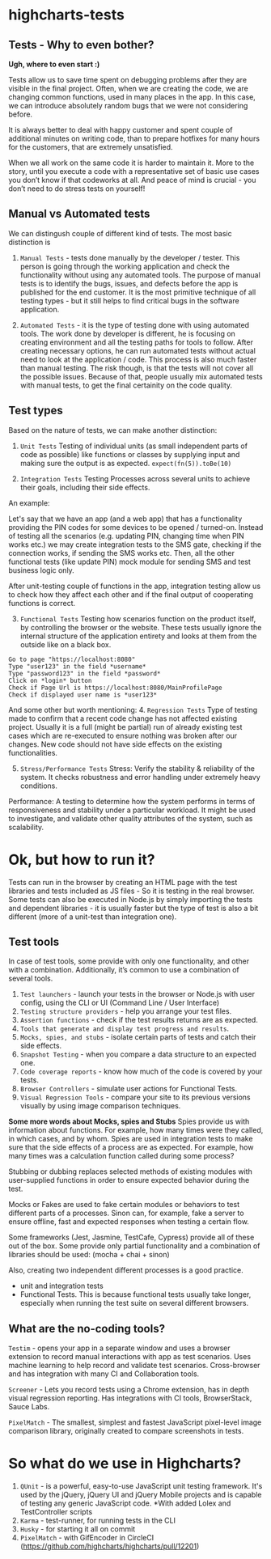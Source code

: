 # highcharts-tests
## Tests - Why to even bother?

**Ugh, where to even start :)**

Tests allow us to save time spent on debugging problems after they are visible in the final project.
Often, when we are creating the code, we are changing common functions, used in many places in the app. In this case,
we can introduce absolutely random bugs that we were not considering before. 

It is always better to deal with happy customer and spent couple of additional minutes on writing code, than to prepare hotfixes for many hours for the customers, that are extremely unsatisfied. 

When we all work on the same code it is harder to maintain it. More to the story, until you execute a code with a representative set of basic use cases you don’t know if that codeworks at all. And peace of mind is crucial - you don’t need to do stress tests on yourself!


## Manual vs Automated tests

We can distingush couple of different kind of tests. The most basic distinction is 

1. `Manual Tests` - tests done manually by the developer / tester. This person is going through the working application and check the functionality without using any automated tools.  The purpose of manual tests is to identify
the bugs, issues, and defects before the app is published for the end customer. It is
the most primitive technique of all testing types - but it still helps to find critical bugs in
the software application. 

2. `Automated Tests` - it is the type of testing done with using automated tools. The work done by developer is different, he is focusing on creating environment and all the testing paths for tools to follow. After creating necessary options, he can run automated tests without actual need to look at the application / code. This process is also much faster than manual testing. The risk though, is that the tests will not cover all the possible issues. Because of that, people usually mix automated tests with manual tests, to get the final certainity on the code quality.

## Test types
Based on the nature of tests, we can make another distinction:

1. `Unit Tests`
Testing of individual units (as small independent parts of code as possible) like functions or classes by supplying input and making sure the output is as expected.
`expect(fn(5)).toBe(10)`

2. `Integration Tests`
Testing Processes across several units to achieve their goals, including their side effects.

An example:

Let's say that we have an app (and a web app) that has a functionality providing the PIN codes for some devices to be opened / turned-on. Instead of testing all the scenarios (e.g. updating PIN, changing time when PIN works etc.) we may create integration tests to the SMS gate, checking if the connection works, if sending the SMS works etc. Then, all the other functional tests (like update PIN) mock module for sending SMS and test business logic only.

After unit-testing couple of functions in the app, integration testing allow us to check how they affect each other and if the final output of cooperating functions is correct.

3. `Functional Tests`
Testing how scenarios function on the product itself, by controlling the browser or the website. These tests usually ignore the internal structure of the application entirety and looks at them from the outside like on a black box.

```
Go to page "https://localhost:8080"
Type "user123" in the field *username*
Type "password123" in the field *password*
Click on *login* button
Check if Page Url is https://localhost:8080/MainProfilePage
Check if displayed user name is *user123*
```

And some other but worth mentioning:
4. `Regression Tests`
Type of testing made to confirm that a recent code change has not affected existing project.
Usually it is a full (might be partial) run of already existing test cases which are re-executed to ensure nothing was broken after our changes. New code should not have side effects on the existing functionalities.

5. `Stress/Performance Tests`
Stress: Verify the stability & reliability of the system. It checks robustness and error handling under extremely heavy conditions.

Performance: A testing to determine how the system performs in terms of responsiveness and stability under a particular workload. It might be used to investigate, and validate other quality attributes of the system, such as scalability.

# Ok, but how to run it?

Tests can run in the browser by creating an HTML page with the test libraries and tests included as JS files - So it is testing in the real browser. Some tests can also be executed in Node.js by simply importing the tests and dependent libraries - it is usually faster but the type of test is also a bit different (more of a unit-test than integration one).

## Test tools
In case of test tools, some provide with only one functionality, and other with a combination. 
Additionally, it’s common to use a combination of several tools.

1. `Test launchers` - launch your tests in the browser or Node.js with user config, using the CLI or UI (Command Line / User Interface)
2. `Testing structure providers` - help you arrange your test files. 
3. `Assertion functions` - check if the test results returns are as expected.
4. `Tools that generate and display test progress and results`. 
5. `Mocks, spies, and stubs` - isolate certain parts of tests and catch their side effects.
6. `Snapshot Testing` - when you compare a data structure to an expected one.
7. `Code coverage reports` - know how much of the code is covered by your tests. 
8. `Browser Controllers` - simulate user actions for Functional Tests. 
9. `Visual Regression Tools` - compare your site to its previous versions visually by using image comparison techniques.

**Some more words about Mocks, spies and Stubs**
Spies provide us with information about functions. For example, how many times were they called, in which cases, and by whom. Spies are used in integration tests to make sure that the side effects of a process are as expected. For example, how many times was a calculation function called during some process?

Stubbing or dubbing replaces selected methods of existing modules with user-supplied functions in order to ensure expected behavior during the test.

Mocks or Fakes are used to fake certain modules or behaviors to test different parts of a processes. Sinon can, for example, fake a server to ensure offline, fast and expected responses when testing a certain flow.

Some frameworks (Jest, Jasmine, TestCafe, Cypress) provide all of these out of the box. 
Some provide only partial functionality and a combination of libraries should be used: (mocha + chai + sinon)

Also, creating two independent different processes is a good practice. 
* unit and integration tests
* Functional Tests. 
This is because functional tests usually take longer, especially when running the test suite on several different browsers.

## What are the no-coding tools?

`Testim` - opens your app in a separate window and uses a browser extension to record manual interactions with app as test scenarios. Uses machine learning to help record and validate test scenarios. Cross-browser and has integration with many CI and Collaboration tools.

`Screener` - Lets you record tests using a Chrome extension, has in depth visual regression reporting. Has integrations with CI tools, BrowserStack, Sauce Labs.

`PixelMatch` - The smallest, simplest and fastest JavaScript pixel-level image comparison library, originally created to compare screenshots in tests.

# So what do we use in Highcharts?

1. `QUnit` - is a powerful, easy-to-use JavaScript unit testing framework. It's used by the jQuery, jQuery UI and jQuery Mobile projects and is capable of testing any generic JavaScript code.
*With added Lolex and TestController scripts
2. `Karma` - test-runner, for running tests in the CLI
3. `Husky` - for starting it all on commit
4. `PixelMatch` - with GifEncoder in CircleCI (https://github.com/highcharts/highcharts/pull/12201)

